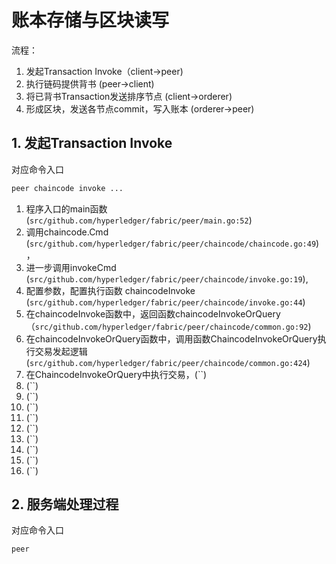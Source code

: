 # 账本存储与区块读写

流程：
1. 发起Transaction Invoke（client->peer) 
2. 执行链码提供背书 (peer->client) 
3. 将已背书Transaction发送排序节点 (client->orderer) 
4. 形成区块，发送各节点commit，写入账本 (orderer->peer)


## 1. 发起Transaction Invoke
对应命令入口
```bash
peer chaincode invoke ...
```

1. 程序入口的main函数(`src/github.com/hyperledger/fabric/peer/main.go:52`)
1. 调用chaincode.Cmd (`src/github.com/hyperledger/fabric/peer/chaincode/chaincode.go:49`)，
1. 进一步调用invokeCmd (`src/github.com/hyperledger/fabric/peer/chaincode/invoke.go:19`),
1. 配置参数，配置执行函数 chaincodeInvoke (`src/github.com/hyperledger/fabric/peer/chaincode/invoke.go:44`)
1. 在chaincodeInvoke函数中，返回函数chaincodeInvokeOrQuery（`src/github.com/hyperledger/fabric/peer/chaincode/common.go:92`)
1. 在chaincodeInvokeOrQuery函数中，调用函数ChaincodeInvokeOrQuery执行交易发起逻辑 (`src/github.com/hyperledger/fabric/peer/chaincode/common.go:424`)  
1. 在ChaincodeInvokeOrQuery中执行交易，(``)
1. (``)
1. (``)
1. (``)
1. (``)
1. (``)
1. (``)
1. (``)
1. (``)
1. (``)


## 2. 服务端处理过程
对应命令入口 
```bash
peer 
```
